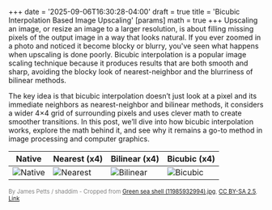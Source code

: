 +++
date = '2025-09-06T16:30:28-04:00'
draft = true
title = 'Bicubic Interpolation Based Image Upscaling'
[params]
    math = true
+++
Upscaling an image, or resize an image to a larger resolution, is about filling missing pixels of the output image in a way that looks natural. If you ever zoomed in a photo and noticed it become blocky or blurry, you've seen what happens when upscaling is done poorly. Bicubic interpolation is a popular image scaling technique because it produces results that are both smooth and sharp, avoiding the blocky look of nearest-neighbor and the blurriness of bilinear methods.

The key idea is that bicubic interpolation doesn’t just look at a pixel and its immediate neighbors as nearest-neighbor and bilinear methods, it considers a wider 4×4 grid of surrounding pixels and uses clever math to create smoother transitions. In this post, we’ll dive into how bicubic interpolation works, explore the math behind it, and see why it remains a go-to method in image processing and computer graphics.

| Native | Nearest (x4) | Bilinear (x4) | Bicubic (x4) |
|--------|--------------|---------------|--------------|
| ![Native](/images/bicubic-interpolation/native.png) | ![Nearest](/images/bicubic-interpolation/nearest_x4.png) | ![Bilinear](/images/bicubic-interpolation/bilinear_x4.png) | ![Bicubic](/images/bicubic-interpolation/bicubic_x4.png) |

<p style="font-size:0.8em; color:gray;">
By James Petts / shaddim - Cropped from 
<a href="//commons.wikimedia.org/wiki/File:Green_sea_shell_(11985932994).jpg" title="File:Green sea shell (11985932994).jpg">Green sea shell (11985932994).jpg</a>, 
<a href="https://creativecommons.org/licenses/by-sa/2.5" title="Creative Commons Attribution-Share Alike 2.5">CC BY-SA 2.5</a>, 
<a href="https://commons.wikimedia.org/w/index.php?curid=47847740">Link</a>
</p>
